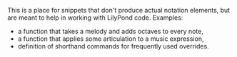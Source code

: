 This is a place for snippets that don't produce actual notation
elements, but are meant to help in working with LilyPond code.
Examples:
* a function that takes a melody and adds octaves to every note,
* a function that applies some articulation to a music expression,
* definition of shorthand commands for frequently used overrides.
